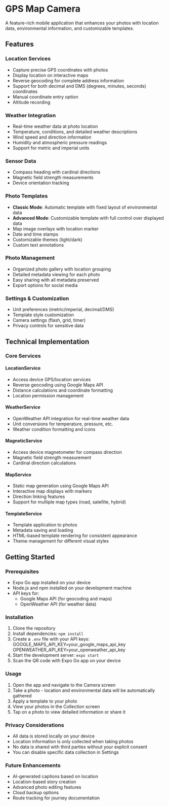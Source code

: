 # GPS Map Camera

A feature-rich mobile application that enhances your photos with location data, environmental information, and customizable templates.

## Features

### Location Services
- Capture precise GPS coordinates with photos
- Display location on interactive maps
- Reverse geocoding for complete address information
- Support for both decimal and DMS (degrees, minutes, seconds) coordinates
- Manual coordinate entry option
- Altitude recording

### Weather Integration
- Real-time weather data at photo location
- Temperature, conditions, and detailed weather descriptions
- Wind speed and direction information
- Humidity and atmospheric pressure readings
- Support for metric and imperial units

### Sensor Data
- Compass heading with cardinal directions
- Magnetic field strength measurements
- Device orientation tracking

### Photo Templates
- **Classic Mode**: Automatic template with fixed layout of environmental data
- **Advanced Mode**: Customizable template with full control over displayed data
- Map image overlays with location marker
- Date and time stamps
- Customizable themes (light/dark)
- Custom text annotations

### Photo Management
- Organized photo gallery with location grouping
- Detailed metadata viewing for each photo
- Easy sharing with all metadata preserved
- Export options for social media

### Settings & Customization
- Unit preferences (metric/imperial, decimal/DMS)
- Template style customization
- Camera settings (flash, grid, timer)
- Privacy controls for sensitive data

## Technical Implementation

### Core Services

#### LocationService
- Access device GPS/location services
- Reverse geocoding using Google Maps API
- Distance calculations and coordinate formatting
- Location permission management

#### WeatherService
- OpenWeather API integration for real-time weather data
- Unit conversions for temperature, pressure, etc.
- Weather condition formatting and icons

#### MagneticService
- Access device magnetometer for compass direction
- Magnetic field strength measurement
- Cardinal direction calculations

#### MapService
- Static map generation using Google Maps API
- Interactive map displays with markers
- Direction linking features
- Support for multiple map types (road, satellite, hybrid)

#### TemplateService
- Template application to photos
- Metadata saving and loading
- HTML-based template rendering for consistent appearance
- Theme management for different visual styles

## Getting Started

### Prerequisites
- Expo Go app installed on your device
- Node.js and npm installed on your development machine
- API keys for:
  - Google Maps API (for geocoding and maps)
  - OpenWeather API (for weather data)

### Installation
1. Clone the repository
2. Install dependencies: `npm install`
3. Create a `.env` file with your API keys:
GOOGLE_MAPS_API_KEY=your_google_maps_api_key OPENWEATHER_API_KEY=your_openweather_api_key
4. Start the development server: `expo start`
5. Scan the QR code with Expo Go app on your device

### Usage
1. Open the app and navigate to the Camera screen
2. Take a photo - location and environmental data will be automatically gathered
3. Apply a template to your photo
4. View your photos in the Collection screen
5. Tap on a photo to view detailed information or share it

### Privacy Considerations
- All data is stored locally on your device
- Location information is only collected when taking photos
- No data is shared with third parties without your explicit consent
- You can disable specific data collection in Settings

### Future Enhancements
- AI-generated captions based on location
- Location-based story creation
- Advanced photo editing features
- Cloud backup options
- Route tracking for journey documentation
